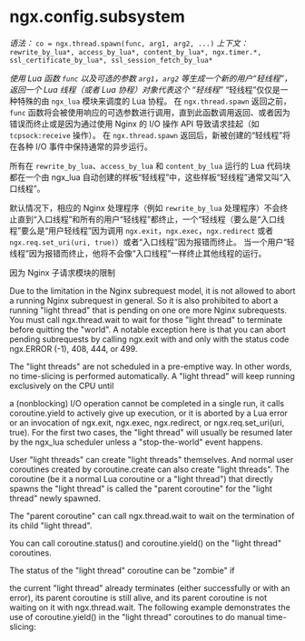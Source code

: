 # ngx.config.subsystem

*语法：* `co = ngx.thread.spawn(func, arg1, arg2, ...)`
*上下文：* `rewrite_by_lua*, access_by_lua*, content_by_lua*, ngx.timer.*, ssl_certificate_by_lua*, ssl_session_fetch_by_lua*`

*使用 Lua 函数 `func` 以及可选的参数 `arg1`，`arg2` 等生成一个新的用户“轻线程”，返回一个 Lua 线程（或者 Lua 协程）对象代表这个 “轻线程”*
“轻线程”仅仅是一种特殊的由 `ngx_lua` 模块来调度的 Lua 协程。
在 `ngx.thread.spawn` 返回之前， `func` 函数将会被使用响应的可选参数进行调用，直到此函数调用返回、或者因为错误而终止或是因为通过使用 Nginx 的 I/O 操作 API 导致请求挂起（如 `tcpsock:receive` 操作）。
在 `ngx.thread.spawn` 返回后，新被创建的“轻线程”将在各种 I/O 事件中保持通常的异步运行。

所有在 `rewrite_by_lua`、`access_by_lua` 和 `content_by_lua` 运行的 Lua 代码块都在一个由 ngx_lua 自动创建的样板“轻线程”中，这些样板“轻线程”通常又叫“入口线程”。

默认情况下，相应的 Nginx 处理程序（例如 `rewrite_by_lua` 处理程序）不会终止直到“入口线程”和所有的用户“轻线程”都终止，一个“轻线程（要么是“入口线程”要么是“用户轻线程”因为调用 `ngx.exit`，`ngx.exec`，`ngx.redirect` 或者 `ngx.req.set_uri(uri, true)`）或者“入口线程”因为报错而终止。
当一个用户“轻线程”因为报错而终止，他将不会像“入口线程”一样终止其他线程的运行。

因为 Nginx 子请求模块的限制


Due to the limitation in the Nginx subrequest model, it is not allowed to abort a running Nginx subrequest in general. So it is also prohibited to abort a running "light thread" that is pending on one ore more Nginx subrequests. You must call ngx.thread.wait to wait for those "light thread" to terminate before quitting the "world". A notable exception here is that you can abort pending subrequests by calling ngx.exit with and only with the status code ngx.ERROR (-1), 408, 444, or 499.

The "light threads" are not scheduled in a pre-emptive way. In other words, no time-slicing is performed automatically. A "light thread" will keep running exclusively on the CPU until

a (nonblocking) I/O operation cannot be completed in a single run,
it calls coroutine.yield to actively give up execution, or
it is aborted by a Lua error or an invocation of ngx.exit, ngx.exec, ngx.redirect, or ngx.req.set_uri(uri, true).
For the first two cases, the "light thread" will usually be resumed later by the ngx_lua scheduler unless a "stop-the-world" event happens.

User "light threads" can create "light threads" themselves. And normal user coroutines created by coroutine.create can also create "light threads". The coroutine (be it a normal Lua coroutine or a "light thread") that directly spawns the "light thread" is called the "parent coroutine" for the "light thread" newly spawned.

The "parent coroutine" can call ngx.thread.wait to wait on the termination of its child "light thread".

You can call coroutine.status() and coroutine.yield() on the "light thread" coroutines.

The status of the "light thread" coroutine can be "zombie" if

the current "light thread" already terminates (either successfully or with an error),
its parent coroutine is still alive, and
its parent coroutine is not waiting on it with ngx.thread.wait.
The following example demonstrates the use of coroutine.yield() in the "light thread" coroutines to do manual time-slicing: